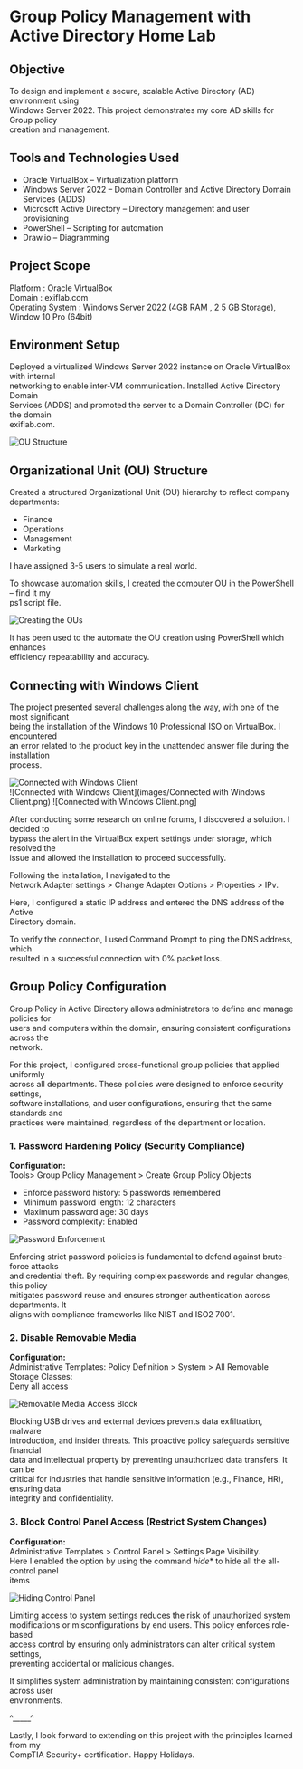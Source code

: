 # Group Policy Management with Active Directory Home Lab  

## Objective  

To design and implement a secure, scalable Active Directory (AD) environment using  
Windows Server 2022. This project demonstrates my core AD skills for Group policy  
creation and management.  

## Tools and Technologies Used  

- Oracle VirtualBox – Virtualization platform  
- Windows Server 2022 – Domain Controller and Active Directory Domain Services (ADDS)  
- Microsoft Active Directory – Directory management and user provisioning  
- PowerShell – Scripting for automation  
- Draw.io – Diagramming  

## Project Scope  

Platform : Oracle VirtualBox  
Domain : exiflab.com  
Operating System : Windows Server 2022 (4GB RAM , 2 5 GB Storage), Window 10 Pro (64bit)  

## Environment Setup  

Deployed a virtualized Windows Server 2022 instance on Oracle VirtualBox with internal  
networking to enable inter-VM communication. Installed Active Directory Domain  
Services (ADDS) and promoted the server to a Domain Controller (DC) for the domain  
exiflab.com.  

![OU Structure](images/OU-Structure.png)  

## Organizational Unit (OU) Structure  

Created a structured Organizational Unit (OU) hierarchy to reflect company  
departments:  

- Finance  
- Operations  
- Management  
- Marketing  

I have assigned 3-5 users to simulate a real world.  

To showcase automation skills, I created the computer OU in the PowerShell – find it my  
ps1 script file.  

![Creating the OUs](images/Creating-the-OUs.png)  

It has been used to the automate the OU creation using PowerShell which enhances  
efficiency repeatability and accuracy.  

## Connecting with Windows Client  

The project presented several challenges along the way, with one of the most significant  
being the installation of the Windows 10 Professional ISO on VirtualBox. I encountered  
an error related to the product key in the unattended answer file during the installation  
process.  

![Connected with Windows Client](images/Connected-with-Windows-Client.png)  
![Connected with Windows Client](images/Connected with Windows Client.png)
![Connected with Windows Client.png]

After conducting some research on online forums, I discovered a solution. I decided to  
bypass the alert in the VirtualBox expert settings under storage, which resolved the  
issue and allowed the installation to proceed successfully.  

Following the installation, I navigated to the  
Network Adapter settings > Change Adapter Options > Properties > IPv.  

Here, I configured a static IP address and entered the DNS address of the Active  
Directory domain.  

To verify the connection, I used Command Prompt to ping the DNS address, which  
resulted in a successful connection with 0% packet loss.  

## Group Policy Configuration  

Group Policy in Active Directory allows administrators to define and manage policies for  
users and computers within the domain, ensuring consistent configurations across the  
network.  

For this project, I configured cross-functional group policies that applied uniformly  
across all departments. These policies were designed to enforce security settings,  
software installations, and user configurations, ensuring that the same standards and  
practices were maintained, regardless of the department or location.  

### 1. Password Hardening Policy (Security Compliance)  

**Configuration:**  
Tools> Group Policy Management > Create Group Policy Objects  

- Enforce password history: 5 passwords remembered  
- Minimum password length: 12 characters  
- Maximum password age: 30 days  
- Password complexity: Enabled  

![Password Enforcement](images/Password-Enforcement.png)  

Enforcing strict password policies is fundamental to defend against brute-force attacks  
and credential theft. By requiring complex passwords and regular changes, this policy  
mitigates password reuse and ensures stronger authentication across departments. It  
aligns with compliance frameworks like NIST and ISO2 7001.  

### 2. Disable Removable Media  

**Configuration:**  
Administrative Templates: Policy Definition > System > All Removable Storage Classes:  
Deny all access  

![Removable Media Access Block](images/Removable-Media-Access-Block.png)  

Blocking USB drives and external devices prevents data exfiltration, malware  
introduction, and insider threats. This proactive policy safeguards sensitive financial  
data and intellectual property by preventing unauthorized data transfers. It can be  
critical for industries that handle sensitive information (e.g., Finance, HR), ensuring data  
integrity and confidentiality.  

### 3. Block Control Panel Access (Restrict System Changes)  

**Configuration:**  
Administrative Templates > Control Panel > Settings Page Visibility.  
Here I enabled the option by using the command _hide_* to hide all the all-control panel  
items  

![Hiding Control Panel](images/Hiding-Control-Panel.png)  

Limiting access to system settings reduces the risk of unauthorized system  
modifications or misconfigurations by end users. This policy enforces role-based  
access control by ensuring only administrators can alter critical system settings,  
preventing accidental or malicious changes.  

It simplifies system administration by maintaining consistent configurations across user  
environments.  

^_____^  

Lastly, I look forward to extending on this project with the principles learned from my  
CompTIA Security+ certification. Happy Holidays. 
